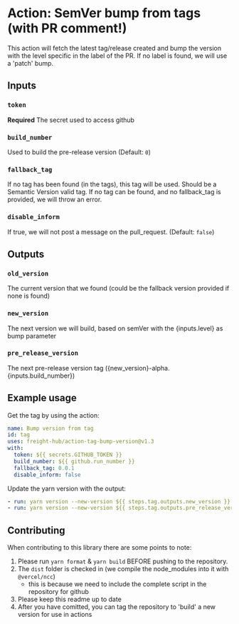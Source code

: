 # Action: SemVer bump from tags (with PR comment!)

This action will fetch the latest tag/release created and bump the version with the level specific in the label of the PR.
If no label is found, we will use a 'patch' bump.

## Inputs

### `token`

**Required** The secret used to access github

### `build_number`

Used to build the pre-release version (Default: `0`)

### `fallback_tag`

If no tag has been found (in the tags), this tag will be used. Should be a Semantic Version valid tag.
If no tag can be found, and no fallback_tag is provided, we will throw an error.

### `disable_inform`

If true, we will not post a message on the pull_request. (Default: `false`)

## Outputs

### `old_version`

The current version that we found (could be the fallback version provided if none is found)

### `new_version`

The next version we will build, based on semVer with the {inputs.level} as bump parameter

### `pre_release_version`

The next pre-release version tag ({new_version}-alpha.{inputs.build_number})

## Example usage

Get the tag by using the action:

```yaml
name: Bump version from tag
id: tag
uses: freight-hub/action-tag-bump-version@v1.3
with:
  token: ${{ secrets.GITHUB_TOKEN }}
  build_number: ${{ github.run_number }}
  fallback_tag: 0.0.1
  disable_inform: false
```

Update the yarn version with the output:

```yaml
- run: yarn version --new-version ${{ steps.tag.outputs.new_version }} --no-git-tag-version
- run: yarn version --new-version ${{ steps.tag.outputs.pre_release_version }} --no-git-tag-version
```

## Contributing

When contributing to this library there are some points to note:

1. Please run `yarn format` & `yarn build` BEFORE pushing to the repository.
2. The `dist` folder is checked in (we compile the node_modules into it with `@vercel/ncc`)
   - this is because we need to include the complete script in the repository for github
3. Please keep this readme up to date
3. After you have comitted, you can tag the repository to 'build' a new version for use in actions